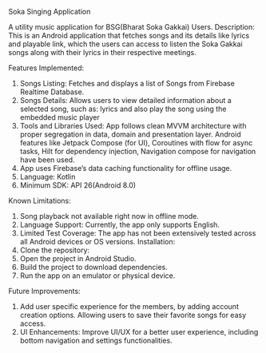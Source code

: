 Soka Singing Application

A utility music application for BSG(Bharat Soka Gakkai) Users. 
Description: This is an Android application that fetches songs and its details like lyrics and playable link, which the users can access to listen the Soka Gakkai songs along with their lyrics in their respective meetings. 

Features Implemented:
1.	Songs Listing: Fetches and displays a list of Songs from Firebase Realtime Database.
2.	Songs Details: Allows users to view detailed information about a selected song, such as: lyrics and also play the song using the embedded music player
3.	Tools and Libraries Used: App follows clean MVVM architecture with proper segregation in data, domain and presentation layer. Android features like Jetpack Compose (for UI), Coroutines with flow for async tasks, Hilt for dependency injection, Navigation compose for navigation have been used. 
4.	App uses Firebase’s data caching functionality for offline usage. 
5.	Language: Kotlin
6.	Minimum SDK: API 26(Android 8.0)

Known Limitations:
1.	Song playback not available right now in offline mode.
2.	Language Support: Currently, the app only supports English.
3.	Limited Test Coverage: The app has not been extensively tested across all Android devices or OS versions.
Installation:
1.	Clone the repository:
2.	Open the project in Android Studio.
3.	Build the project to download dependencies.
4.	Run the app on an emulator or physical device.


Future Improvements:
1.	Add user specific experience for the members, by adding account creation options. Allowing users to save their favorite songs for easy access. 
2.	UI Enhancements: Improve UI/UX for a better user experience, including bottom navigation and settings functionalities. 

